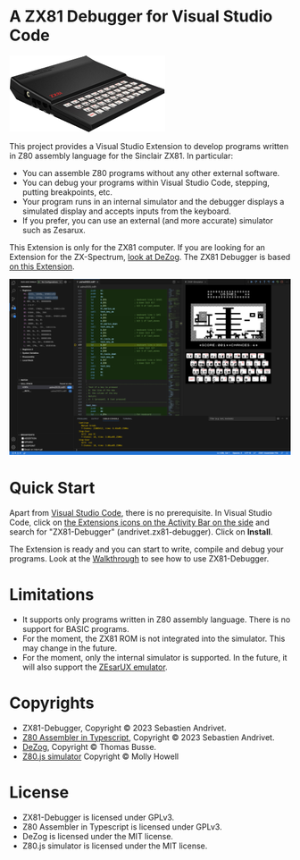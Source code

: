 # A ZX81 Debugger for Visual Studio Code

![ZX81](assets/ZX81.png)

This project provides a Visual Studio Extension to develop programs written in Z80 assembly language for the Sinclair ZX81. In particular:

* You can assemble Z80 programs without any other external software.
* You can debug your programs within Visual Studio Code, stepping, putting breakpoints, etc.
* Your program runs in an internal simulator and the debugger displays a simulated display and accepts inputs from the keyboard.
* If you prefer, you can use an external (and more accurate) simulator such as Zesarux.

This Extension is only for the ZX81 computer. If you are looking for an Extension for the ZX-Spectrum, [look at DeZog](https://marketplace.visualstudio.com/items?itemName=maziac.dezog). The ZX81 Debugger is based [on this Extension](https://github.com/maziac/DeZog).

![ZX81 Debugger](assets/ZX81-Debugger.png)

# Quick Start

Apart from [Visual Studio Code](https://code.visualstudio.com/download), there is no prerequisite. In Visual Studio Code, click on [the Extensions icons on the Activity Bar on the side](https://code.visualstudio.com/docs/editor/extension-marketplace) and search for "ZX81-Debugger" (andrivet.zx81-debugger). Click on **Install**.

The Extension is ready and you can start to write, compile and debug your programs. Look at the [Walkthrough](./docs/walkthrough.md) to see how to use ZX81-Debugger.

# Limitations

* It supports only programs written in Z80 assembly language. There is no support for BASIC programs.
* For the moment, the ZX81 ROM is not integrated into the simulator. This may change in the future.
* For the moment, only the internal simulator is supported. In the future, it will also support the [ZEsarUX emulator](https://github.com/chernandezba/zesarux).

# Copyrights

* ZX81-Debugger, Copyright &copy; 2023 Sebastien Andrivet.
* [Z80 Assembler in Typescript](https://github.com/andrivet/z80-assembler), Copyright &copy; 2023 Sebastien Andrivet.
* [DeZog](https://github.com/maziac/DeZog), Copyright &copy; Thomas Busse.
* [Z80.js simulator](https://github.com/DrGoldfire/Z80.js) Copyright &copy; Molly Howell

# License

* ZX81-Debugger is licensed under GPLv3.
* Z80 Assembler in Typescript is licensed under GPLv3.
* DeZog is licensed under the MIT license.
* Z80.js simulator is licensed under the MIT license.
